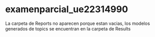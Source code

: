 # examenparcial_ue22314990

La carpeta de Reports no aparecen porque estan vacias, los modelos generados de topics se encuentran en la carpeta de Results
